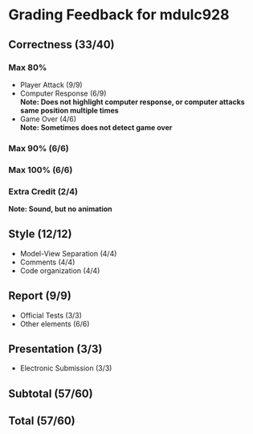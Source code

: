 # Grading Feedback for mdulc928

## Correctness (33/40)

###   Max 80%
* Player Attack (9/9)
* Computer Response (6/9)  
  **Note: Does not highlight computer response, or computer attacks same position multiple times**
* Game Over (4/6)  
  **Note: Sometimes does not detect game over**


###   Max 90% (6/6)


###   Max 100% (6/6)

###   Extra Credit (2/4)
**Note: Sound, but no animation**

## Style (12/12)
* Model-View Separation (4/4)
* Comments (4/4)
* Code organization (4/4)

## Report (9/9)
* Official Tests (3/3)
* Other elements (6/6)



## Presentation (3/3)
* Electronic Submission (3/3)




## Subtotal (57/60)



## Total (57/60)

